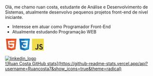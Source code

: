  Olá, me chamo ruan costa, estudante de Análise e Desenvolvimento de Sistemas, atualmente desenvolvo pequenos projetos front-end de nível iniciante.
- Interesse em atuar como Programador Front-End
- Atualmente estudando Programação WEB

<div>
  <img align= "center" alt="html_logo" height= "40" width="40" src="https://raw.githubusercontent.com/devicons/devicon/1119b9f84c0290e0f0b38982099a2bd027a48bf1/icons/html5/html5-original.svg">
  <img align= "center" alt="css_logo" height= "40" width="40" src="https://raw.githubusercontent.com/devicons/devicon/1119b9f84c0290e0f0b38982099a2bd027a48bf1/icons/css3/css3-original.svg">
  <img align= "center" alt="js_logo" height= "40" width="40" src="https://raw.githubusercontent.com/devicons/devicon/1119b9f84c0290e0f0b38982099a2bd027a48bf1/icons/javascript/javascript-original.svg">
</div>
<br>
<div>
  <a href="https://www.linkedin.com/in/ruan-costa-644378248/" target="_blank"><img align"center" alt="linkedin_logo" src="https://img.shields.io/badge/LinkedIn-0077B5?style=for-the-badge&logo=linkedin&logoColor=white".</a>
</div>
![Ruan Costa GitHub stats](https://github-readme-stats.vercel.app/api?username=Ruancosta7&show_icons=true&theme=radical)
